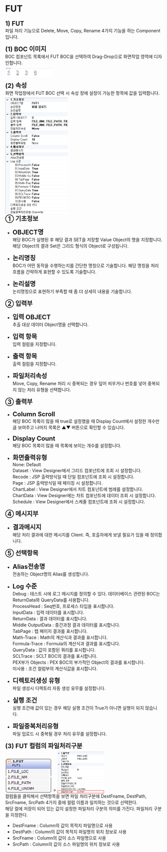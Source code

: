 # FUT

<!-- FUT-->
<b style="font-size: 20px">1) FUT</b><br/>
파일 처리 기능으로 Delete, Move, Copy, Rename 4가지 기능을 하는 Component입니다.

<b style="font-size: 20px">(1) BOC 이미지</b><br/>
BOC 컴포넌트 목록에서 FUT BOC을 선택하여 Drag-Drop으로 화면작업 영역에 디자인합니다. <br/>
<img src="../../.vuepress\public\documentation\service-model\BOC\FileBOC\FileBOC.png" style="position: relative;top: 5px; width:150px;"> <br/>

<b style="font-size: 20px">(2) 속성</b><br/>
화면 작업창에서 FUT BOC 선택 시 속성 창에 설정이 가능한 항목에 값을 입력합니다. <br/>
<img src="../../.vuepress\public\documentation\service-model\BOC\FileBOC\Property(1).png" style="position: relative;top: 5px; width:200px;"> <br/>
<b style="font-size: 20px">➀ 기초정보 </b><br/>
- <b style="font-size: 20px">OBJECT명 </b><br/>
해당 BOC가 실행된 후 해당 결과 SET을 저장할 Value Object의 명을 지정합니다. 해당 Object의 결과 Set은 그리드 형식의 Object로 구성됩니다.<br/>

- <b style="font-size: 20px">논리명칭 </b><br/>
BOC가 어떤 동작을 수행하는지를 간단한 명칭으로 기술합니다. 해당 명칭을 처리 흐름을 간략하게 표현할 수 있도록 기술합니다.<br/>

- <b style="font-size: 20px">논리설명 </b><br/>
논리명칭으로 표현하기 부족할 때 좀 더 상세히 내용을 기술합니다.

<b style="font-size: 20px">➁ 입력부</b><br/>
- <b style="font-size: 20px">입력 OBJECT</b><br/>
추출 대상 데이터 Object명을 선택합니다.

- <b style="font-size: 20px">입력 항목</b><br/>
입력 컬럼을 지정합니다.

- <b style="font-size: 20px">출력 항목</b><br/>
출력 컬럼을 지정합니다.

- <b style="font-size: 20px">파일처리속성 </b><br/>
Move, Copy, Rename 처리 시 중복되는 경우 덮어 씌우거나 번호를 넣어 중복되지 않는 처리 유형을 선택합니다.

<b style="font-size: 20px">➂ 출력부</b><br/>
- <b style="font-size: 20px">Column Scroll </b><br/>
해당 BOC 목록이 많을 때 true로 설정했을 때 Display Count에서 설정한 개수만큼 보여주고 나머지 목록은 ▲▼ 버튼으로 확인할 수 있습니다.

- <b style="font-size: 20px">Display Count </b><br/>
해당 BOC 목록이 많을 때 목록에 보이는 개수를 설정합니다.

- <b style="font-size: 20px">화면출력유형 </b><br/>
None: Default<br/>
Dataset : View Designer에서 그리드 컴포넌트에 조회 시 설정합니다. <br/>
Recode : JSP 출력방식일 때 단일 컴포넌트에 조회 시 설정합니다. <br/>
Page : JSP 출력방식일 때 페이징 시 설정합니다.<br/>
ChartLabel : View Designer에서 차트 컴포넌트에 범례를 설정합니다.<br/>
ChartData : View Designer에는 차트 컴포넌트에 데이터 조회 시 설정합니다. <br/>
Schedule : View Designer에서 스케줄 컴포넌트에 조회 시 설정합니다.<br/>

<b style="font-size: 20px">➃ 메시지부</b><br/>
- <b style="font-size: 20px">결과메시지 </b><br/>
해당 처리 결과에 대한 메시지를 Client. 즉, 호출자에게 보낼 필요가 있을 때 정의합니다.

<b style="font-size: 20px">➄ 선택항목</b><br/>
- <b style="font-size: 20px">Alias전송명 </b><br/>
전송하는 Object명의 Alias를 생성합니다.

- <b style="font-size: 20px">Log 수준 </b><br/>
Debug : 테스트 시에 로그 메시지를 정의할 수 있다. 데이터베이스 관련된 BOC는 ReturnData와 QueryData를 사용합니다.<br/>
ProcessHead : Seq번호, 프로세스 타입을 표시합니다.<br/>
InputData : 입력 데이터를 표시합니다.<br/>
ReturnData : 결과 데이터를 표시합니다.<br/>
Middle OutputData : 중간과정 결과 데이터를 표시합니다.<br/>
TabPage : 탭 페이지 결과를 표시합니다.<br/>
Math-Trace : Math의 계산식과 결과를 표시합니다.<br/>
Formula-Trace : Formula의 계산식과 결과를 표시합니다.<br/>
QueryData : 값이 포함된 쿼리를 표시합니다.<br/>
SCLTrace : SCLT BOC의 결과를 표시합니다.<br/>
PEX부가 Objects : PEX BOC의 부가적인 Object의 결과를 표시합니다.<br/>
미사용 : 조건 컬럼부의 계산식값을 표시합니다.<br/>

- <b style="font-size: 20px">디렉토리생성 유형 </b><br/>
파일 생성시 디렉토리 자동 생성 유무를 설정합니다.

- <b style="font-size: 20px">실행 조건 </b><br/>
실행 조건에 값이 있는 경우 해당 실행 조건이 True가 아니면 실행이 되지 않습니다.

- <b style="font-size: 20px">파일중복처리유형 </b><br/>
파일 업로드 시 중복될 경우 처리 유무를 설정합니다.

<b style="font-size: 20px">(3) FUT 컬럼의 파일처리구분</b><br/>
<img src="../../.vuepress\public\documentation\service-model\BOC\FileBOC\FUTBoc.png" style="position: relative;top: 5px; width:150px;"> > <img src="../../.vuepress\public\documentation\service-model\BOC\FileBOC\FutProperty.png" style="position: relative;top: 5px; width:150px;"> <br/>
컬럼들을 클릭해서 선택항목을 보면 파일 처리구분에 DestFname, DestPath, SrcFname, SrcPath 4가지 중에 컬럼 이름과 일치하는 것으로 선택한다. <br/>
해당 컬에 저장이 되어 있는 값이 설정한 파일처리 구분의 의미를 가진다. 파일처리 구분을 지정한다.

- DestFname : Column의 값이 목적지 파일명으로 사용
- DestPath : Column의 값이 목적지 파일명의 위치 정보로 사용 
- SrcFname : Column의 값이 소스 파일명으로 사용
- SrcPath : Column의 값이 소스 파일명의 위치 정보로 사용
